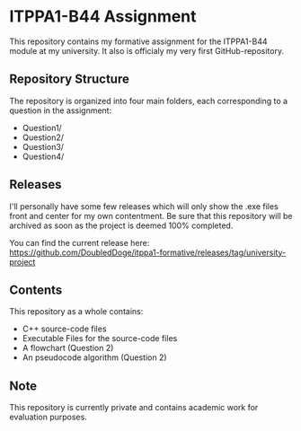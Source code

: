 # ITPPA1-B44 Assignment

This repository contains my formative assignment for the ITPPA1-B44 module at my university. It also is officialy my very first GitHub-repository.

## Repository Structure

The repository is organized into four main folders, each corresponding to a question in the assignment:

- Question1/
- Question2/
- Question3/
- Question4/

## Releases

I'll personally have some few releases which will only show the .exe files front and center for my own contentment. Be sure that this repository will be archived as soon as the project is deemed 100% completed. 

You can find the current release here: 
https://github.com/DoubledDoge/itppa1-formative/releases/tag/university-project

## Contents

This repository as a whole contains:
- C++ source-code files
- Executable Files for the source-code files
- A flowchart (Question 2)
- An pseudocode algorithm (Question 2)

## Note

This repository is currently private and contains academic work for evaluation purposes.
